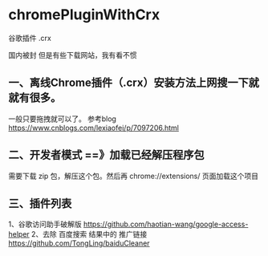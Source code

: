 # chromePluginWithCrx
谷歌插件  .crx


国内被封
但是有些下载网站，我有看不惯

## 一、离线Chrome插件（.crx）安装方法上网搜一下就就有很多。
一般只要拖拽就可以了。
参考blog
https://www.cnblogs.com/lexiaofei/p/7097206.html

## 二、开发者模式  ==》加载已经解压程序包
需要下载 zip 包，解压这个包。然后再  chrome://extensions/   页面加载这个项目



## 三、插件列表
1、谷歌访问助手破解版       https://github.com/haotian-wang/google-access-helper
2、去除 百度搜索 结果中的 推广链接  https://github.com/TongLing/baiduCleaner

